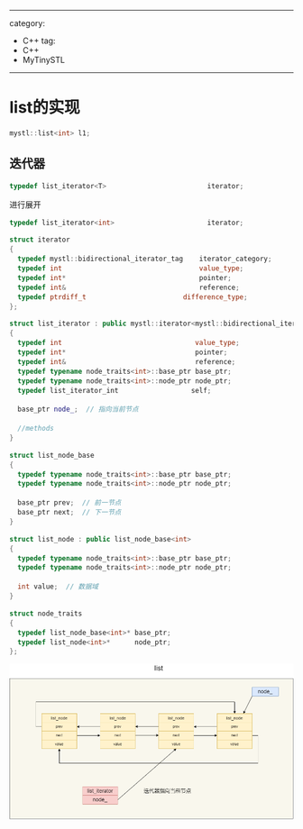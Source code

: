 
---
category: 
- C++
tag:
- C++
- MyTinySTL
---


# list的实现
```cpp
mystl::list<int> l1;
```


## 迭代器

```c
typedef list_iterator<T>                         iterator;
```
进行展开
```c
typedef list_iterator<int>                       iterator;
```

```cpp
struct iterator
{
  typedef mystl::bidirectional_iterator_tag    iterator_category;
  typedef int                                  value_type;
  typedef int*                                 pointer;
  typedef int&                                 reference;
  typedef ptrdiff_t                        difference_type;
};
```

```cpp
struct list_iterator : public mystl::iterator<mystl::bidirectional_iterator_tag, int>
{
  typedef int                                 value_type;
  typedef int*                                pointer;
  typedef int&                                reference;
  typedef typename node_traits<int>::base_ptr base_ptr;
  typedef typename node_traits<int>::node_ptr node_ptr;
  typedef list_iterator_int                  self;

  base_ptr node_;  // 指向当前节点

  //methods
}
```


```cpp
struct list_node_base
{
  typedef typename node_traits<int>::base_ptr base_ptr;
  typedef typename node_traits<int>::node_ptr node_ptr;

  base_ptr prev;  // 前一节点
  base_ptr next;  // 下一节点
}
```

```cpp
struct list_node : public list_node_base<int>
{
  typedef typename node_traits<int>::base_ptr base_ptr;
  typedef typename node_traits<int>::node_ptr node_ptr;

  int value;  // 数据域
}
```

```cpp
struct node_traits
{
  typedef list_node_base<int>* base_ptr;
  typedef list_node<int>*      node_ptr;
};
```


![list](https://github.com/zgjsxx/static-img-repo/raw/main/blog/open_source_project/MyTinySTL/list.png)
